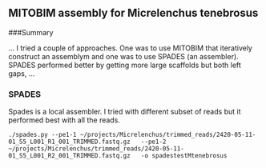 ## MITOBIM assembly for Micrelenchus tenebrosus

###Summary


...
I tried a couple of approaches. One was to use MITOBIM that iteratively construct an assemblym and one was to use SPADES (an assembler). SPADES performed better by getting more large scaffolds but both left gaps,
...


### SPADES

Spades is a local assembler. I tried with different subset of reads but it performed best with all the reads.

```
./spades.py --pe1-1 ~/projects/Micrelenchus/trimmed_reads/2420-05-11-01_S5_L001_R1_001_TRIMMED.fastq.gz   --pe1-2 ~/projects/Micrelenchus/trimmed_reads/2420-05-11-01_S5_L001_R2_001_TRIMMED.fastq.gz   -o spadestestMtenebrosus
```